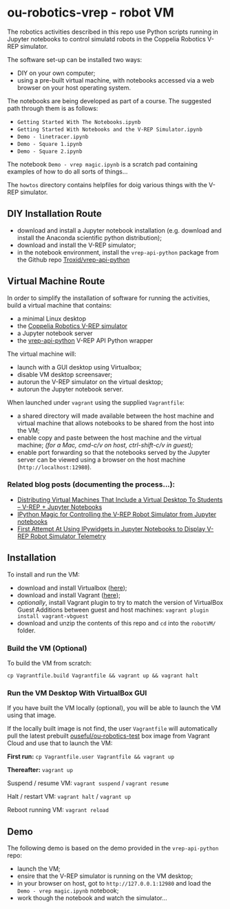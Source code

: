 # ou-robotics-vrep - robot VM

The robotics activities described in this repo use Python scripts running in Jupyter notebooks to control simulatd robots in the Coppelia Robotics V-REP simulator.

The software set-up can be installed two ways:

- DIY on your own computer;
- using a pre-built virtual machine, with notebooks accessed via a web browser on your host operating system.

The notebooks are being developed as part of a course. The suggested path through them is as follows:

- `Getting Started With The Notebooks.ipynb`
- `Getting Started With Notebooks and the V-REP Simulator.ipynb`
- `Demo - linetracer.ipynb`
- `Demo - Square 1.ipynb`
- `Demo - Square 2.ipynb`

The notebook `Demo - vrep magic.ipynb` is a scratch pad containing examples of how to do all sorts of things...

The `howtos` directory contains helpfiles for doig various things with the V-REP simulator.

## DIY Installation Route

- download and install a Jupyter notebook installation (e.g. download and install the Anaconda scientific python distribution);
- download and install the V-REP simulator;
- in the notebook environment, install the `vrep-api-python` package from the Github repo [Troxid/vrep-api-python](https://github.com/Troxid/vrep-api-python)


## Virtual Machine Route

In order to simplify the installation of software for running the activities, build a virtual machine that contains:

- a minimal Linux desktop
- the [Coppelia Robotics V-REP simulator](http://www.coppeliarobotics.com/)
- a Jupyter notebook server
- the [vrep-api-python](https://github.com/Troxid/vrep-api-python) V-REP API Python wrapper

The virtual machine will:

- launch with a GUI desktop using Virtualbox;
- disable VM desktop screensaver;
- autorun the V-REP simulator on the virtual desktop;
- autorun the Jupyter notebook server.

When launched under `vagrant` using the supplied `Vagrantfile`:

- a shared directory will made available between the host machine and virtual machine that allows notebooks to be shared from the host into the VM;
- enable copy and paste between the host machine and the virtual machine; *(for a Mac, cmd-c/v on host, ctrl-shift-c/v in guest);*
- enable port forwarding so that the notebooks served by the Jupyter server can be viewed using a browser on the host machine (`http://localhost:12980`).

### Related blog posts (documenting the process...):

- [Distributing Virtual Machines That Include a Virtual Desktop To Students – V-REP + Jupyter Notebooks](https://blog.ouseful.info/2017/09/10/distributing-virtual-machines-that-include-a-virtual-desktop-to-students-v-rep-jupyter-notebooks/)
- [IPython Magic for Controlling the V-REP Robot Simulator from Jupyter notebooks](https://blog.ouseful.info/2017/10/03/ipython-magic-for-v-rep-robot-simulator/)
- [First Attempt At Using IPywidgets in Jupyter Notebooks to Display V-REP Robot Simulator Telemetry](https://blog.ouseful.info/2017/10/03/first-attempt-at-using-ipywidgets-in-jupyter-notebooks-to-display-v-rep-robot-simulator-telemetry/)

## Installation

To install and run the VM:

- download and install Virtualbox ([here](https://www.virtualbox.org/wiki/Downloads));
- download and install Vagrant ([here](https://www.vagrantup.com/downloads.html));
- *optionally*, install Vagrant plugin to try to match the version of VirtualBox Guest Additions between guest and host machines: `vagrant plugin install vagrant-vbguest`
- download and unzip the contents of this repo and `cd` into the `robotVM/` folder.

### Build the VM (Optional)

To build the VM from scratch:

`cp Vagrantfile.build Vagrantfile && vagrant up && vagrant halt`

### Run the VM Desktop With VirtualBox GUI

If you have built the VM locally (optional), you will be able to launch the VM using that image.

If the locally built image is not find, the user `Vagrantfile` will automatically pull the latest prebuilt [ouseful/ou-robotics-test](https://app.vagrantup.com/ouseful/boxes/ou-robotics-test) box image from Vagrant Cloud and use that to launch the VM:

__First run:__ `cp Vagrantfile.user Vagrantfile && vagrant up`

__Thereafter:__ `vagrant up`

Suspend / resume VM: `vagrant suspend` / `vagrant resume`

Halt / restart VM: `vagrant halt` / `vagrant up`

Reboot running VM: `vagrant reload`

## Demo

The following demo is based on the demo provided in the  `vrep-api-python` repo:

- launch the VM;
- ensire that the V-REP simulator is running on the VM desktop;
- in your browser on host, got to `http://127.0.0.1:12980` and load the `Demo - vrep magic.ipynb` notebook;
- work though the notebook and watch the simulator...
